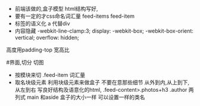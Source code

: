 - 前端该做的,盒子模型
  html结构写好,
- 要有一定的才css命名词汇量
  feed-items feed-item  
- 标签的语义化
a 代替div 
- 内容隐藏
 -webkit-line-clamp:3;
            display: -webkit-box;
            -webkit-box-orient: vertical;
            overflow: hidden;


高度用padding-top 宽高比










#界面,切分 切图
- 按模块来切 .feed-item 词汇量
- 取名块级元素 利用块级元素来做盒子 不要在意那些细节
从外到内,从上到下,从左到右 
写良好结构及语意化的html,
.feed-content>.photos+h3
.author
两列式 main 和aside
盒子的大小一样 可以设置一样的类名